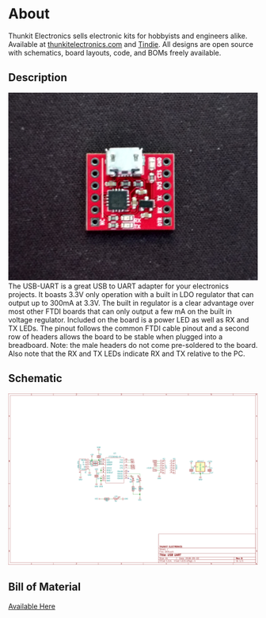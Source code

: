 # About #

Thunkit Electronics sells electronic kits for hobbyists and engineers alike. Available at [thunkitelectronics.com](https://thunkitelectronics.com) and [Tindie](https://www.tindie.com/stores/cmccaskey). All designs are open source with schematics, board layouts, code, and BOMs freely available.

## Description ###
![image goes here](IMAGES/USB-UART_1.png) <br />
The USB-UART is a great USB to UART adapter for your electronics projects. It boasts 3.3V only operation with a built in LDO regulator that can output up to 300mA at 3.3V. The built in regulator is a clear advantage over most other FTDI boards that can only output a few mA on the built in voltage regulator. Included on the board is a power LED as well as RX and TX LEDs. The pinout follows the common FTDI cable pinout and a second row of headers allows the board to be stable when plugged into a breadboard. Note: the male headers do not come pre-soldered to the board. Also note that the RX and TX LEDs indicate RX and TX relative to the PC.

## Schematic ##
![image goes here](IMAGES/USB-UART_SCHEM.png)

## Bill of Material ##
[Available Here](IMAGES/USB-UART_BOM.html)
